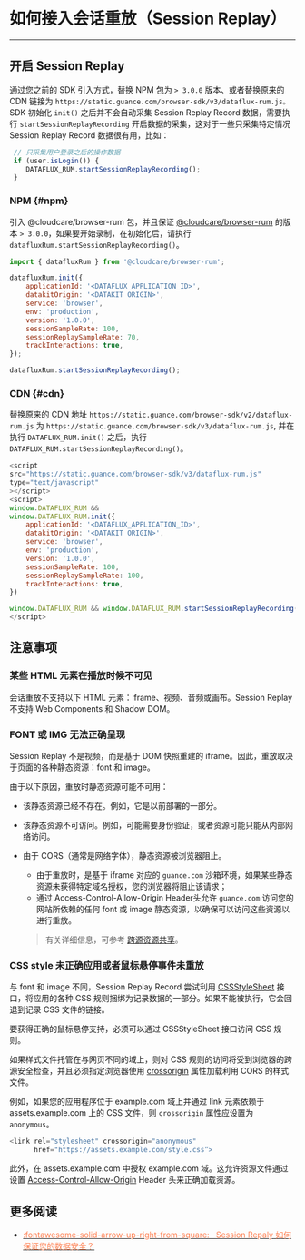 # 如何接入会话重放（Session Replay）
---

## 开启 Session Replay

通过您之前的 SDK 引入方式，替换 NPM 包为 `> 3.0.0` 版本、或者替换原来的 CDN 链接为 `https://static.guance.com/browser-sdk/v3/dataflux-rum.js。` SDK 初始化 `init()` 之后并不会自动采集 Session Replay Record 数据，需要执行 `startSessionReplayRecording` 开启数据的采集，这对于一些只采集特定情况 Session Replay Record 数据很有用，比如：

```js
 // 只采集用户登录之后的操作数据
 if (user.isLogin()) {
    DATAFLUX_RUM.startSessionReplayRecording();
 }
```

### NPM {#npm}

引入 @cloudcare/browser-rum 包，并且保证 [@cloudcare/browser-rum](https://www.npmjs.com/package/@cloudcare/browser-rum) 的版本 `> 3.0.0`，如果要开始录制，在初始化后，请执行 `datafluxRum.startSessionReplayRecording()`。

```js
import { datafluxRum } from '@cloudcare/browser-rum';

datafluxRum.init({
    applicationId: '<DATAFLUX_APPLICATION_ID>',
    datakitOrigin: '<DATAKIT ORIGIN>',
    service: 'browser',
    env: 'production',
    version: '1.0.0',
    sessionSampleRate: 100,
    sessionReplaySampleRate: 70,
    trackInteractions: true,
});

datafluxRum.startSessionReplayRecording();
```

### CDN {#cdn}

替换原来的 CDN 地址 `https://static.guance.com/browser-sdk/v2/dataflux-rum.js` 为 `https://static.guance.com/browser-sdk/v3/dataflux-rum.js`, 并在执行 `DATAFLUX_RUM.init()` 之后，执行 `DATAFLUX_RUM.startSessionReplayRecording()`。

```js
<script
src="https://static.guance.com/browser-sdk/v3/dataflux-rum.js" 
type="text/javascript"
></script>
<script>
window.DATAFLUX_RUM &&
window.DATAFLUX_RUM.init({
    applicationId: '<DATAFLUX_APPLICATION_ID>',
    datakitOrigin: '<DATAKIT ORIGIN>',
    service: 'browser',
    env: 'production',
    version: '1.0.0',
    sessionSampleRate: 100,
    sessionReplaySampleRate: 100,
    trackInteractions: true,
})

window.DATAFLUX_RUM && window.DATAFLUX_RUM.startSessionReplayRecording()
</script>
```


## 注意事项

### 某些 HTML 元素在播放时候不可见

会话重放不支持以下 HTML 元素：iframe、视频、音频或画布。Session Replay 不支持 Web Components 和 Shadow DOM。

### FONT 或 IMG 无法正确呈现

Session Replay 不是视频，而是基于 DOM 快照重建的 iframe。因此，重放取决于页面的各种静态资源：font 和 image。

由于以下原因，重放时静态资源可能不可用：

- 该静态资源已经不存在。例如，它是以前部署的一部分。
- 该静态资源不可访问。例如，可能需要身份验证，或者资源可能只能从内部网络访问。
- 由于 CORS（通常是网络字体），静态资源被浏览器阻止。

    - 由于重放时，是基于 iframe 对应的 `guance.com` 沙箱环境，如果某些静态资源未获得特定域名授权，您的浏览器将阻止该请求；
    - 通过 Access-Control-Allow-Origin Header头允许 `guance.com`  访问您的网站所依赖的任何 font 或 image 静态资源，以确保可以访问这些资源以进行重放。

    > 有关详细信息，可参考 [跨源资源共享](https://developer.mozilla.org/en-US/docs/Web)。

### CSS style 未正确应用或者鼠标悬停事件未重放

与 font 和 image 不同，Session Replay Record 尝试利用 [CSSStyleSheet](https://developer.mozilla.org/en-US/docs/Web/API/CSSStyleSheet) 接口，将应用的各种 CSS 规则捆绑为记录数据的一部分。如果不能被执行，它会回退到记录 CSS 文件的链接。

要获得正确的鼠标悬停支持，必须可以通过 CSSStyleSheet 接口访问 CSS 规则。

如果样式文件托管在与网页不同的域上，则对 CSS 规则的访问将受到浏览器的跨源安全检查，并且必须指定浏览器使用 [crossorigin](https://developer.mozilla.org/en-US/docs/Web/HTML/Attributes/crossorigin) 属性加载利用 CORS 的样式文件。


例如，如果您的应用程序位于 example.com 域上并通过 link 元素依赖于 assets.example.com 上的 CSS 文件，则 `crossorigin` 属性应设置为 `anonymous`。
```js
<link rel="stylesheet" crossorigin="anonymous"
      href="https://assets.example.com/style.css”>
```

此外，在 assets.example.com 中授权 example.com 域。这允许资源文件通过设置 [Access-Control-Allow-Origin](https://developer.mozilla.org/en-US/docs/Web/HTTP/Headers/Access-Control-Allow-Origin) Header 头来正确加载资源。

## 更多阅读

<div class="grid cards" markdown>

- [<font color="coral"> :fontawesome-solid-arrow-up-right-from-square: &nbsp; Session Repaly 如何保证您的数据安全？</font>](../../security/index.md#session-replay)

<br/>

</div>